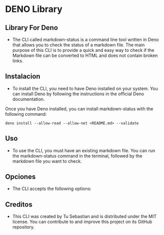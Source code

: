 # DENO Library

## Library For Deno

- The CLI called markdown-status is a command line tool written in Deno that allows you to check the status of a markdown file. The main purpose of this CLI is to provide a quick and easy way to check if the Markdown file can be converted to HTML and does not contain broken links.

## Instalacion

- To install the CLI, you need to have Deno installed on your system. You can install Deno by following the instructions in the official Deno documentation.

Once you have Deno installed, you can install markdown-status with the following command:

```deno
deno install --allow-read --allow-net <README.md> --validate
```

## Uso
- To use the CLI, you must have an existing markdown file. You can run the markdown-status command in the terminal, followed by the markdown file you want to check.


## Opciones

- The CLI accepts the following options:

## Creditos

- This CLI was created by Tu Sebastian and is distributed under the MIT license. You can contribute to and improve this project on its GitHub repository.
